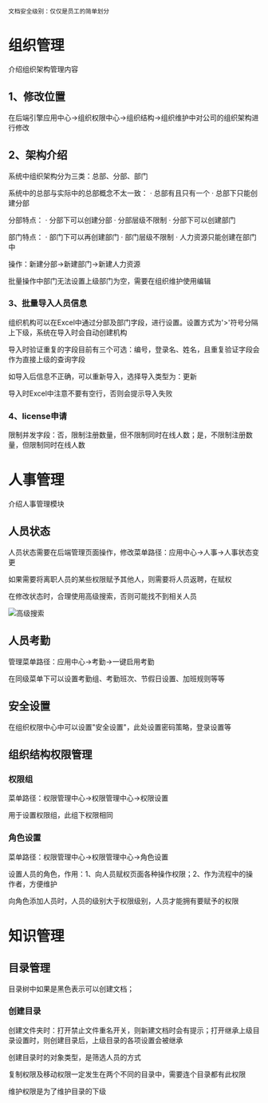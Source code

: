 ```
文档安全级别：仅仅是员工的简单划分
```

# 组织管理

介绍组织架构管理内容

## 1、修改位置

在后端引擎应用中心->组织权限中心->组织结构->组织维护中对公司的组织架构进行修改

## 2、架构介绍

系统中组织架构分为三类：总部、分部、部门

系统中的总部与实际中的总部概念不太一致：
· 总部有且只有一个
· 总部下只能创建分部

分部特点：
· 分部下可以创建分部
· 分部层级不限制
· 分部下可以创建部门

部门特点：
· 部门下可以再创建部门
· 部门层级不限制
· 人力资源只能创建在部门中

操作：新建分部->新建部门->新建人力资源

批量操作中部门无法设置上级部门为空，需要在组织维护使用编辑

### 3、批量导入人员信息

组织机构可以在Excel中通过分部及部门字段，进行设置。设置方式为'>'符号分隔上下级，系统在导入时会自动创建机构

导入时验证重复的字段目前有三个可选：编号，登录名、姓名，且重复验证字段会作为直接上级的查询字段

如导入后信息不正确，可以重新导入，选择导入类型为：更新

导入时Excel中注意不要有空行，否则会提示导入失败

### 4、license申请

限制并发字段：否，限制注册数量，但不限制同时在线人数；是，不限制注册数量，但限制同时在线人数



# 人事管理

介绍人事管理模块

## 人员状态

人员状态需要在后端管理页面操作，修改菜单路径：应用中心->人事->人事状态变更

如果需要将离职人员的某些权限赋予其他人，则需要将人员返聘，在赋权

在修改状态时，合理使用高级搜索，否则可能找不到相关人员

![高级搜索](C:\Users\shipe\Desktop\人员状态-高级搜索.png)

## 人员考勤

管理菜单路径：应用中心->考勤->一键启用考勤

在同级菜单下可以设置考勤组、考勤班次、节假日设置、加班规则等等

## 安全设置

在组织权限中心中可以设置"安全设置"，此处设置密码策略，登录设置等

## 组织结构权限管理

### 权限组

菜单路径：权限管理中心->权限管理中心->权限设置

用于设置权限组，此组下权限相同

### 角色设置

菜单路径：权限管理中心->权限管理中心->角色设置

设置人员的角色，作用：1、向人员赋权页面各种操作权限；2、作为流程中的操作者，方便维护

向角色添加人员时，人员的级别大于权限级别，人员才能拥有要赋予的权限

# 知识管理

## 目录管理

目录树中如果是黑色表示可以创建文档；

### 创建目录

创建文件夹时：打开禁止文件重名开关，则新建文档时会有提示；打开继承上级目录设置时，则创建目录后，上级目录的各项设置会被继承

创建目录时的对象类型，是筛选人员的方式

复制权限及移动权限一定发生在两个不同的目录中，需要连个目录都有此权限

维护权限是为了维护目录的下级

